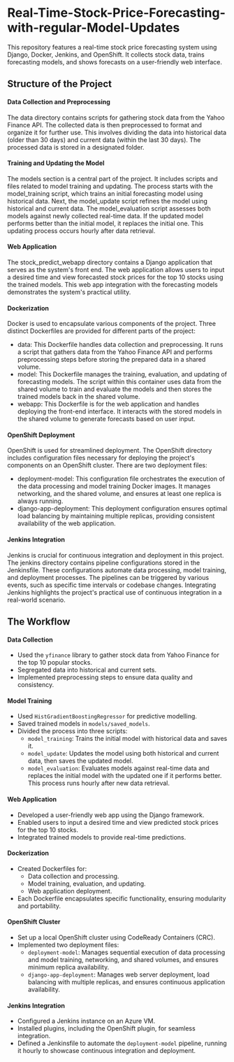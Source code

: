 # Real-Time-Stock-Price-Forecasting-with-regular-Model-Updates

This repository features a real-time stock price forecasting system using Django, Docker, Jenkins, and OpenShift. It collects stock data, trains forecasting models, and shows forecasts on a user-friendly web interface.


## Structure of the Project

#### Data Collection and Preprocessing

The data directory contains scripts for gathering stock data from the Yahoo Finance API. The collected data is then preprocessed to format and organize it for further use. This involves dividing the data into historical data (older than 30 days) and current data (within the last 30 days). The processed data is stored in a designated folder.

#### Training and Updating the Model

The models section is a central part of the project. It includes scripts and files related to model training and updating. The process starts with the model_training script, which trains an initial forecasting model using historical data. Next, the model_update script refines the model using historical and current data. The model_evaluation script assesses both models against newly collected real-time data. If the updated model performs better than the initial model, it replaces the initial one. This updating process occurs hourly after data retrieval.

#### Web Application

The stock_predict_webapp directory contains a Django application that serves as the system's front end. The web application allows users to input a desired time and view forecasted stock prices for the top 10 stocks using the trained models. This web app integration with the forecasting models demonstrates the system's practical utility.

#### Dockerization

Docker is used to encapsulate various components of the project. Three distinct Dockerfiles are provided for different parts of the project:

- data: This Dockerfile handles data collection and preprocessing. It runs a script that gathers data from the Yahoo Finance API and performs preprocessing steps before storing the prepared data in a shared volume.
- model: This Dockerfile manages the training, evaluation, and updating of forecasting models. The script within this container uses data from the shared volume to train and evaluate the models and then stores the trained models back in the shared volume.
- webapp: This Dockerfile is for the web application and handles deploying the front-end interface. It interacts with the stored models in the shared volume to generate forecasts based on user input.

#### OpenShift Deployment

OpenShift is used for streamlined deployment. The OpenShift directory includes configuration files necessary for deploying the project's components on an OpenShift cluster. There are two deployment files:

- deployment-model: This configuration file orchestrates the execution of the data processing and model training Docker images. It manages networking, and the shared volume, and ensures at least one replica is always running.
- django-app-deployment: This deployment configuration ensures optimal load balancing by maintaining multiple replicas, providing consistent availability of the web application.

#### Jenkins Integration

Jenkins is crucial for continuous integration and deployment in this project. The jenkins directory contains pipeline configurations stored in the Jenkinsfile. These configurations automate data processing, model training, and deployment processes. The pipelines can be triggered by various events, such as specific time intervals or codebase changes. Integrating Jenkins highlights the project's practical use of continuous integration in a real-world scenario.



## The Workflow

#### Data Collection
- Used the `yfinance` library to gather stock data from Yahoo Finance for the top 10 popular stocks.
- Segregated data into historical and current sets.
- Implemented preprocessing steps to ensure data quality and consistency.

#### Model Training
- Used `HistGradientBoostingRegressor` for predictive modelling.
- Saved trained models in `models/saved_models`.
- Divided the process into three scripts:
  - `model_training`: Trains the initial model with historical data and saves it.
  - `model_update`: Updates the model using both historical and current data, then saves the updated model.
  - `model_evaluation`: Evaluates models against real-time data and replaces the initial model with the updated one if it performs better. This process runs hourly after new data retrieval.

#### Web Application
- Developed a user-friendly web app using the Django framework.
- Enabled users to input a desired time and view predicted stock prices for the top 10 stocks.
- Integrated trained models to provide real-time predictions.

#### Dockerization
- Created Dockerfiles for:
  - Data collection and processing.
  - Model training, evaluation, and updating.
  - Web application deployment.
- Each Dockerfile encapsulates specific functionality, ensuring modularity and portability.

#### OpenShift Cluster
- Set up a local OpenShift cluster using CodeReady Containers (CRC).
- Implemented two deployment files:
  - `deployment-model`: Manages sequential execution of data processing and model training, networking, and shared volumes, and ensures minimum replica availability.
  - `django-app-deployment`: Manages web server deployment, load balancing with multiple replicas, and ensures continuous application availability.

#### Jenkins Integration
- Configured a Jenkins instance on an Azure VM.
- Installed plugins, including the OpenShift plugin, for seamless integration.
- Defined a Jenkinsfile to automate the `deployment-model` pipeline, running it hourly to showcase continuous integration and deployment.
